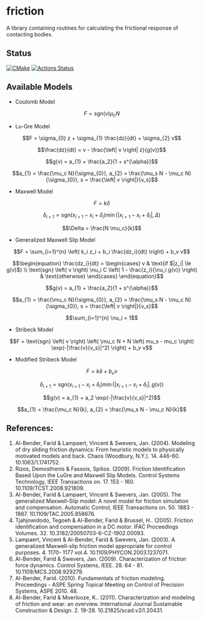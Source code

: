 # friction
A library containing routines for calculating the frictional response of contacting bodies.

## Status
[![CMake](https://github.com/jchristopherson/friction/actions/workflows/cmake.yml/badge.svg)](https://github.com/jchristopherson/friction/actions/workflows/cmake.yml)
[![Actions Status](https://github.com/jchristopherson/friction/workflows/fpm/badge.svg)](https://github.com/jchristopherson/friction/actions)

## Available Models
- Coulomb Model
```math
F = \text{sgn} \left( v \right) \mu_{c} N
```
- Lu-Gre Model
```math
F = \sigma_{0} z + \sigma_{1} \frac{dz}{dt} + \sigma_{2} v
```
```math
\frac{dz}{dt} = v - \frac{\left| v \right| z}{g(v)}
```
```math
g(v) = a_{1} + \frac{a_2}{1 + s^{\alpha}}
```
```math
a_{1} = \frac{\mu_c N}{\sigma_{0}}, a_{2} = \frac{\mu_s N - \mu_c N}{\sigma_{0}}, s = \frac{\left| v \right|}{v_s}
```
- Maxwell Model
```math
F = k \delta
```
```math
\delta_{i+1} = \text{sgn} \left( x_{i+1} - x_{i} + \delta_{i} \right) \min \left( \left| x_{i+1} - x_{i} + \delta_{i} \right|, \Delta \right)
```
```math
\Delta = \frac{N \mu_c}{k}
```
- Generalized Maxwell Slip Model
```math
F = \sum_{i=1}^{n} \left( k_i z_i + b_i \frac{dz_i}{dt} \right) + b_v v
```
```math
\begin{equation}
\frac{dz_i}{dt} = 
\begin{cases}
v & \text{if $|z_i| \le g(v)$} \\
\text{sgn} \left( v \right) \nu_i C \left( 1 - \frac{z_i}{\nu_i g(v)} \right) & \text{otherwise}
\end{cases}
\end{equation}
```
```math
g(v) = a_{1} + \frac{a_2}{1 + s^{\alpha}}
```
```math
a_{1} = \frac{\mu_c N}{\sigma_{0}}, a_{2} = \frac{\mu_s N - \mu_c N}{\sigma_{0}}, s = \frac{\left| v \right|}{v_s}
```
```math
\sum_{i=1}^{n} \nu_i = 1
```
- Stribeck Model
```math
F = \text{sgn} \left( v \right) \left( \mu_c N + N \left( mu_s - mu_c \right) \exp(-|\frac{v}{v_s}|^2) \right) + b_v v
```
- Modified Stribeck Model
```math
F = k \delta + b_v v
```
```math
\delta_{i+1} = \text{sgn} \left( x_{i+1} - x_{i} + \delta_{i} \right) \min \left( \left| x_{i+1} - x_{i} + \delta_{i} \right|, g(v) \right)
```
```math
g(v) = a_{1} + a_2 \exp(-|\frac{v}{v_s}|^2)
```
```math
a_{1} = \frac{\mu_c N}{k}, a_{2} = \frac{\mu_s N - \mu_c N}{k}
```

## References:
1. Al-Bender, Farid & Lampaert, Vincent & Swevers, Jan. (2004). Modeling of dry sliding friction dynamics: From heuristic models to physically motivated models and back. Chaos (Woodbury, N.Y.). 14. 446-60. 10.1063/1.1741752. 
2. Rizos, Demosthenis & Fassois, Spilios. (2009). Friction Identification Based Upon the LuGre and Maxwell Slip Models. Control Systems Technology, IEEE Transactions on. 17. 153 - 160. 10.1109/TCST.2008.921809. 
3. Al-Bender, Farid & Lampaert, Vincent & Swevers, Jan. (2005). The generalized Maxwell-Slip model: A novel model for friction simulation and compensation. Automatic Control, IEEE Transactions on. 50. 1883 - 1887. 10.1109/TAC.2005.858676. 
4. Tjahjowidodo, Tegoeh & Al-Bender, Farid & Brussel, H.. (2005). Friction identification and compensation in a DC motor. IFAC Proceedings Volumes. 32. 10.3182/20050703-6-CZ-1902.00093. 
5. Lampaert, Vincent & Al-Bender, Farid & Swevers, Jan. (2003). A generalized Maxwell-slip friction model appropriate for control purposes. 4. 1170- 1177 vol.4. 10.1109/PHYCON.2003.1237071. 
6. Al-Bender, Farid & Swevers, Jan. (2009). Characterization of friction force dynamics. Control Systems, IEEE. 28. 64 - 81. 10.1109/MCS.2008.929279. 
7. Al-Bender, Farid. (2010). Fundamentals of friction modeling. Proceedings - ASPE Spring Topical Meeting on Control of Precision Systems, ASPE 2010. 48. 
8. Al-Bender, Farid & Moerlooze, K.. (2011). Characterization and modeling of friction and wear: an overview. International Journal Sustainable Construction & Design. 2. 19-28. 10.21825/scad.v2i1.20431. 